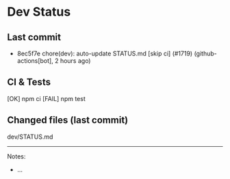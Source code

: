 # Dev Status

## Last commit
- 8ec5f7e chore(dev): auto-update STATUS.md [skip ci] (#1719) (github-actions[bot], 2 hours ago)
## CI & Tests
[OK] npm ci
[FAIL] npm test

## Changed files (last commit)
dev/STATUS.md

---
Notes:
- ...
